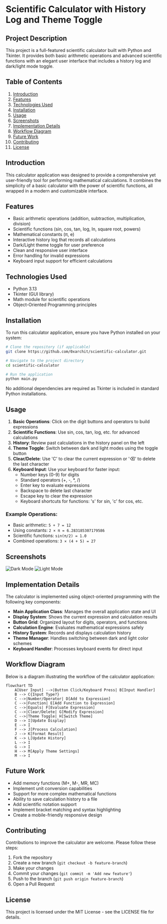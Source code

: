 # Scientific Calculator with History Log and Theme Toggle

## Project Description
This project is a full-featured scientific calculator built with Python and Tkinter. It provides both basic arithmetic operations and advanced scientific functions with an elegant user interface that includes a history log and dark/light mode toggle.

## Table of Contents
1. [Introduction](#introduction)
2. [Features](#features)
3. [Technologies Used](#technologies-used)
4. [Installation](#installation)
5. [Usage](#usage)
6. [Screenshots](#screenshots)
7. [Implementation Details](#implementation-details)
8. [Workflow Diagram](#workflow-diagram)
9. [Future Work](#future-work)
10. [Contributing](#contributing)
11. [License](#license)

## Introduction
This calculator application was designed to provide a comprehensive yet user-friendly tool for performing mathematical calculations. It combines the simplicity of a basic calculator with the power of scientific functions, all wrapped in a modern and customizable interface.

## Features
- Basic arithmetic operations (addition, subtraction, multiplication, division)
- Scientific functions (sin, cos, tan, log, ln, square root, powers)
- Mathematical constants (π, e)
- Interactive history log that records all calculations
- Dark/Light theme toggle for user preference
- Clean and responsive user interface
- Error handling for invalid expressions
- Keyboard input support for efficient calculations

## Technologies Used
- Python 3.13
- Tkinter (GUI library)
- Math module for scientific operations
- Object-Oriented Programming principles

## Installation
To run this calculator application, ensure you have Python installed on your system:

```bash
# Clone the repository (if applicable)
git clone https://github.com/0xarchit/scientific-calculator.git

# Navigate to the project directory
cd scientific-calculator

# Run the application
python main.py
```

No additional dependencies are required as Tkinter is included in standard Python installations.

## Usage
1. **Basic Operations**: Click on the digit buttons and operators to build expressions
2. **Scientific Functions**: Use sin, cos, tan, log, etc. for advanced calculations
3. **History**: Review past calculations in the history panel on the left
4. **Theme Toggle**: Switch between dark and light modes using the toggle button
5. **Clear/Delete**: Use 'C' to clear the current expression or '⌫' to delete the last character
6. **Keyboard Input**: Use your keyboard for faster input:
   - Number keys (0-9) for digits
   - Standard operators (+, -, *, /)
   - Enter key to evaluate expressions
   - Backspace to delete last character
   - Escape key to clear the expression
   - Keyboard shortcuts for functions: 's' for sin, 'c' for cos, etc.

### Example Operations:
- Basic arithmetic: `5 + 7 = 12`
- Using constants: `2 × π = 6.283185307179586`
- Scientific functions: `sin(π/2) = 1.0`
- Combined operations: `3 × (4 + 5) = 27`

## Screenshots
![Dark Mode](assets/dark_mode.png)
![Light Mode](assets/light_mode.png)

## Implementation Details
The calculator is implemented using object-oriented programming with the following key components:

- **Main Application Class**: Manages the overall application state and UI
- **Display System**: Shows the current expression and calculation results
- **Button Grid**: Organized layout for digits, operators, and functions
- **Calculation Engine**: Evaluates mathematical expressions safely
- **History System**: Records and displays calculation history
- **Theme Manager**: Handles switching between dark and light color schemes
- **Keyboard Handler**: Processes keyboard events for direct input

## Workflow Diagram

Below is a diagram illustrating the workflow of the calculator application:

```mermaid
flowchart TD
    A[User Input] -->|Button Click/Keyboard Press| B[Input Handler]
    B --> C{Input Type?}
    C -->|Number/Operator| D[Add to Expression]
    C -->|Function| E[Add Function to Expression]
    C -->|Equals| F[Evaluate Expression]
    C -->|Clear/Delete| G[Modify Expression]
    C -->|Theme Toggle| H[Switch Theme]
    D --> I[Update Display]
    E --> I
    F --> J[Process Calculation]
    J --> K[Format Result]
    K --> L[Update History]
    L --> I
    G --> I
    H --> M[Apply Theme Settings]
    M --> I
```

## Future Work
- Add memory functions (M+, M-, MR, MC)
- Implement unit conversion capabilities
- Support for more complex mathematical functions
- Ability to save calculation history to a file
- Add scientific notation support
- Implement bracket matching and syntax highlighting
- Create a mobile-friendly responsive design

## Contributing
Contributions to improve the calculator are welcome. Please follow these steps:

1. Fork the repository
2. Create a new branch (`git checkout -b feature-branch`)
3. Make your changes
4. Commit your changes (`git commit -m 'Add new feature'`)
5. Push to the branch (`git push origin feature-branch`)
6. Open a Pull Request

## License
This project is licensed under the MIT License - see the LICENSE file for details.
